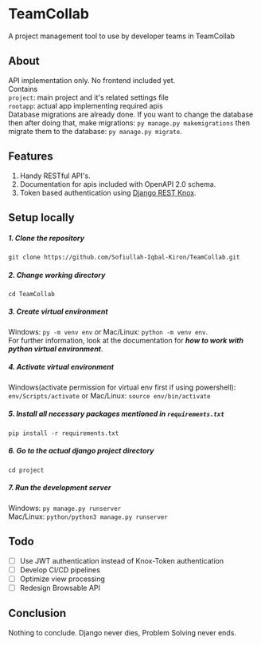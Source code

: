 # TeamCollab

A project management tool to use by developer teams in TeamCollab

## About

API implementation only. No frontend included yet. <br>
Contains <br>
`project`: main project and it's related settings file <br>
`rootapp`: actual app implementing required apis <br>
Database migrations are already done. If you want to change the database then after doing that, make migrations: `py manage.py makemigrations` then migrate them to the database: `py manage.py migrate`.

## Features

1. Handy RESTful API's.
2. Documentation for apis included with OpenAPI 2.0 schema.
3. Token based authentication using [Django REST Knox](https://github.com/jazzband/django-rest-knox).

## Setup locally

##### 1. Clone the repository

`git clone https://github.com/Sofiullah-Iqbal-Kiron/TeamCollab.git`

##### 2. Change working directory

`cd TeamCollab`

##### 3. Create virtual environment

Windows: `py -m venv env` _or_ Mac/Linux: `python -m venv env`. <br>
For further information, look at the documentation for **_how to work with python virtual environment_**.

##### 4. Activate virtual environment

Windows(activate permission for virtual env first if using powershell): `env/Scripts/activate` or Mac/Linux: `source env/bin/activate`

##### 5. Install all necessary packages mentioned in `requirements.txt`

`pip install -r requirements.txt`

##### 6. Go to the actual django project directory

`cd project`

##### 7. Run the development server

Windows: `py manage.py runserver` <br>
Mac/Linux: `python/python3 manage.py runserver`

## Todo

- [ ] Use JWT authentication instead of Knox-Token authentication
- [ ] Develop CI/CD pipelines
- [ ] Optimize view processing
- [ ] Redesign Browsable API

## Conclusion

Nothing to conclude. Django never dies, Problem Solving never ends.
